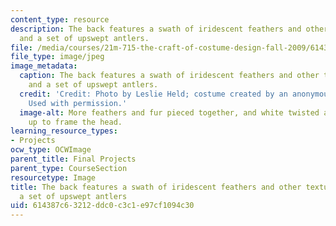 ```yaml
---
content_type: resource
description: The back features a swath of iridescent feathers and other textured fur,
  and a set of upswept antlers.
file: /media/courses/21m-715-the-craft-of-costume-design-fall-2009/614387c63212ddc0c3c1e97cf1094c30_IMG_0730.jpg
file_type: image/jpeg
image_metadata:
  caption: The back features a swath of iridescent feathers and other textured fur,
    and a set of upswept antlers.
  credit: 'Credit: Photo by Leslie Held; costume created by an anonymous MIT student.
    Used with permission.'
  image-alt: More feathers and fur pieced together, and white twisted antlers curving
    up to frame the head.
learning_resource_types:
- Projects
ocw_type: OCWImage
parent_title: Final Projects
parent_type: CourseSection
resourcetype: Image
title: The back features a swath of iridescent feathers and other textured fur, and
  a set of upswept antlers
uid: 614387c6-3212-ddc0-c3c1-e97cf1094c30
---
```

